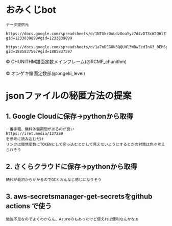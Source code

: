 # おみくじbot
    データ提供元
    
    https://docs.google.com/spreadsheets/d/1NTGkrOoLdzOoaYyz7d4vDT3cW2Q6lZfoc1nvd7nlNLE/edit?gid=1233839899#gid=1233839899
    
    https://docs.google.com/spreadsheets/d/1a7nDEG8N3QQUHl3WDwZedInX3_0EMSpU7qUuW89Lq3c/edit?gid=1885837597#gid=1885837597
&copy; CHUNITHM譜面定数メインフレーム(@RCMF_chunithm)
<br>  
&copy; オンゲキ譜面定数部(@ongeki_level)

# jsonファイルの秘匿方法の提案
## 1. Google Cloudに保存→pythonから取得
    一番手軽、無料体験期間があるのが良い
    https://iret.media/127289
    を参考に読み込むだけ
    リンクは環境変数にTOKENとして突っ込むとかして見えないようにするとかの対策は色々考えられそう
## 2. さくらクラウドに保存→pythonから取得
    鯖代が最初からかかるのでGCとおんなじ感じになりそう
## 3. aws-secretsmanager-get-secretsをgithub actions で使う
    勉強不足なのでよくわからん、Azureのもあったけど使えれば便利なんかなぁ